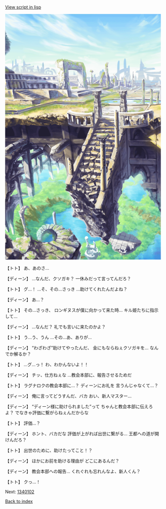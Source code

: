 [View script in lisp](../scripts/1340101.txt)

![antiquity.png](../images/backgrounds/antiquity.png)

【トト】
あ、あのさ…

【ディーン】
…なんだ、クソガキ？
一休みだって言ってんだろ？

【トト】
グ…！
…そ、その…さっき
…助けてくれたんだよね？

【ディーン】
あ…？

【トト】
その…さっき、
ロンギヌスが僕に向かって来た時…
キル姫たちに指示して…

【ディーン】
…なんだ？
礼でも言いに来たのかよ？

【トト】
う…う、うん
…その…あ、ありが…

【ディーン】
“わざわざ”助けてやったんだ、
金にもならねぇクソガキを…
なんでか解るか？

【トト】
…グ…っ！
わ、わかんないよ！！

【ディーン】
チッ、仕方ねぇな
…教会本部に、報告させるためだ

【トト】
ラグナロクの教会本部に…？
ディーンにお礼を
言うんじゃなくて…？

【ディーン】
俺に言ってどうすんだ、バカ
おい、新人マスター…

【ディーン】
“ディーン様に助けられました”って
ちゃんと教会本部に伝えろよ？
でなきゃ評価に繋がらねぇんだからな

【トト】
評価…？

【ディーン】
ホント、バカだな
評価が上がれば出世に繋がる…
王都への道が開けんだろ？

【トト】
出世のために、助けたってこと！？

【ディーン】
ほかにお前を助ける理由が
どこにあるんだ？

【ディーン】
教会本部への報告…
くれぐれも忘れんなよ、新人くん？

【トト】
クっ…！

Next: [1340102](1340102.md)

[Back to index](index.md)
